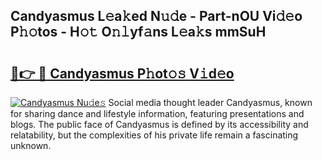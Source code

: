 ## Candyasmus L𝚎a𝚔ed N𝚞𝚍e - Part-nOU Vi𝚍𝚎o P𝚑𝚘tos - H𝚘𝚝 O𝚗𝚕yf𝚊ns L𝚎a𝚔s mmSuH

# <h2><a href="http://kf4snt.oniu.top/?m=Candyasmus">🔗👉 🔴 Candyasmus P𝚑ot𝚘𝚜 V𝚒d𝚎o</a></h2>

[![Candyasmus Nu𝚍e𝚜](https://i.imgur.com/0qMVB7G.gif)](http://kf4snt.oniu.top/?m=Candyasmus)
Social media thought leader Candyasmus, known for sharing dance and lifestyle information, featuring presentations and blogs. The public face of Candyasmus is defined by its accessibility and relatability, but the complexities of his private life remain a fascinating unknown.  
